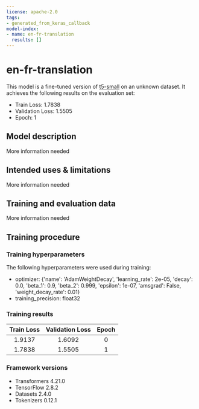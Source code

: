 ```yaml
---
license: apache-2.0
tags:
- generated_from_keras_callback
model-index:
- name: en-fr-translation
  results: []
---
```


<!-- This model card has been generated automatically according to the information Keras had access to. You should
probably proofread and complete it, then remove this comment. -->

# en-fr-translation

This model is a fine-tuned version of [t5-small](https://huggingface.co/t5-small) on an unknown dataset.
It achieves the following results on the evaluation set:
- Train Loss: 1.7838
- Validation Loss: 1.5505
- Epoch: 1

## Model description

More information needed

## Intended uses & limitations

More information needed

## Training and evaluation data

More information needed

## Training procedure

### Training hyperparameters

The following hyperparameters were used during training:
- optimizer: {'name': 'AdamWeightDecay', 'learning_rate': 2e-05, 'decay': 0.0, 'beta_1': 0.9, 'beta_2': 0.999, 'epsilon': 1e-07, 'amsgrad': False, 'weight_decay_rate': 0.01}
- training_precision: float32

### Training results

| Train Loss | Validation Loss | Epoch |
|:----------:|:---------------:|:-----:|
| 1.9137     | 1.6092          | 0     |
| 1.7838     | 1.5505          | 1     |


### Framework versions

- Transformers 4.21.0
- TensorFlow 2.8.2
- Datasets 2.4.0
- Tokenizers 0.12.1
